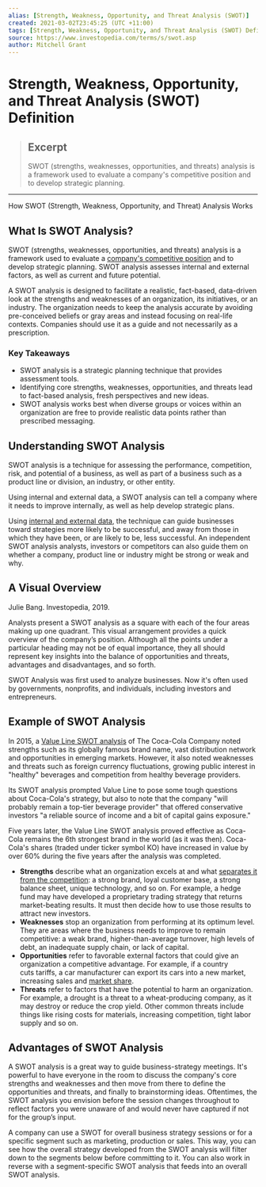 ```yaml
---
alias: [Strength, Weakness, Opportunity, and Threat Analysis (SWOT)]
created: 2021-03-02T23:45:25 (UTC +11:00)
tags: [Strength, Weakness, Opportunity, and Threat Analysis (SWOT) Definition, How SWOT (Strength, Weakness, Opportunity, and Threat) Analysis Works]
source: https://www.investopedia.com/terms/s/swot.asp
author: Mitchell Grant
---
```


# Strength, Weakness, Opportunity, and Threat Analysis (SWOT) Definition

> ## Excerpt
> SWOT (strengths, weaknesses, opportunities, and threats) analysis is a framework used to evaluate a company's competitive position and to develop strategic planning.

---

How SWOT (Strength, Weakness, Opportunity, and Threat) Analysis Works
## What Is SWOT Analysis?

SWOT (strengths, weaknesses, opportunities, and threats) analysis is a framework used to evaluate a [company's competitive position](https://www.investopedia.com/ask/answers/020515/how-do-i-determine-my-companys-competitive-advantage.asp) and to develop strategic planning. SWOT analysis assesses internal and external factors, as well as current and future potential.

A SWOT analysis is designed to facilitate a realistic, fact-based, data-driven look at the strengths and weaknesses of an organization, its initiatives, or an industry. The organization needs to keep the analysis accurate by avoiding pre-conceived beliefs or gray areas and instead focusing on real-life contexts. Companies should use it as a guide and not necessarily as a prescription.

### Key Takeaways

-   SWOT analysis is a strategic planning technique that provides assessment tools.
-   Identifying core strengths, weaknesses, opportunities, and threats lead to fact-based analysis, fresh perspectives and new ideas.
-   SWOT analysis works best when diverse groups or voices within an organization are free to provide realistic data points rather than prescribed messaging.

## Understanding SWOT Analysis

SWOT analysis is a technique for assessing the performance, competition, risk, and potential of a business, as well as part of a business such as a product line or division, an industry, or other entity.

Using internal and external data, a SWOT analysis can tell a company where it needs to improve internally, as well as help develop strategic plans.

Using [internal and external data](https://www.investopedia.com/articles/active-trading/040915/how-big-data-has-changed-finance.asp), the technique can guide businesses toward strategies more likely to be successful, and away from those in which they have been, or are likely to be, less successful. An independent SWOT analysis analysts, investors or competitors can also guide them on whether a company, product line or industry might be strong or weak and why.

## A Visual Overview

Julie Bang. Investopedia, 2019.

Analysts present a SWOT analysis as a square with each of the four areas making up one quadrant. This visual arrangement provides a quick overview of the company’s position. Although all the points under a particular heading may not be of equal importance, they all should represent key insights into the balance of opportunities and threats, advantages and disadvantages, and so forth.

SWOT Analysis was first used to analyze businesses. Now it's often used by governments, nonprofits, and individuals, including investors and entrepreneurs.

## Example of SWOT Analysis

In 2015, a [Value Line SWOT analysis](http://www.valueline.com/Stocks/Highlights/The_Coca-Cola_Company__A_Short_SWOT_Analysis.aspx#.WJt3IxBWeax) of The Coca-Cola Company noted strengths such as its globally famous brand name, vast distribution network and opportunities in emerging markets. However, it also noted weaknesses and threats such as foreign currency fluctuations, growing public interest in "healthy" beverages and competition from healthy beverage providers.

Its SWOT analysis prompted Value Line to pose some tough questions about Coca-Cola's strategy, but also to note that the company "will probably remain a top-tier beverage provider" that offered conservative investors "a reliable source of income and a bit of capital gains exposure."

Five years later, the Value Line SWOT analysis proved effective as Coca-Cola remains the 6th strongest brand in the world (as it was then). Coca-Cola's shares (traded under ticker symbol KO) have increased in value by over 60% during the five years after the analysis was completed.

-   **Strengths** describe what an organization excels at and what [separates it from the competition](https://www.investopedia.com/terms/c/competitive_advantage.asp): a strong brand, loyal customer base, a strong balance sheet, unique technology, and so on. For example, a hedge fund may have developed a proprietary trading strategy that returns market-beating results. It must then decide how to use those results to attract new investors.
-   **Weaknesses** stop an organization from performing at its optimum level. They are areas where the business needs to improve to remain competitive: a weak brand, higher-than-average turnover, high levels of debt, an inadequate supply chain, or lack of capital.
-   **Opportunities** refer to favorable external factors that could give an organization a competitive advantage. For example, if a country cuts tariffs, a car manufacturer can export its cars into a new market, increasing sales and [market share](https://www.investopedia.com/terms/m/marketshare.asp).
-   **Threats** refer to factors that have the potential to harm an organization. For example, a drought is a threat to a wheat-producing company, as it may destroy or reduce the crop yield. Other common threats include things like rising costs for materials, increasing competition, tight labor supply and so on.

## Advantages of SWOT Analysis

A SWOT analysis is a great way to guide business-strategy meetings. It's powerful to have everyone in the room to discuss the company's core strengths and weaknesses and then move from there to define the opportunities and threats, and finally to brainstorming ideas. Oftentimes, the SWOT analysis you envision before the session changes throughout to reflect factors you were unaware of and would never have captured if not for the group’s input.

A company can use a SWOT for overall business strategy sessions or for a specific segment such as marketing, production or sales. This way, you can see how the overall strategy developed from the SWOT analysis will filter down to the segments below before committing to it. You can also work in reverse with a segment-specific SWOT analysis that feeds into an overall SWOT analysis.
